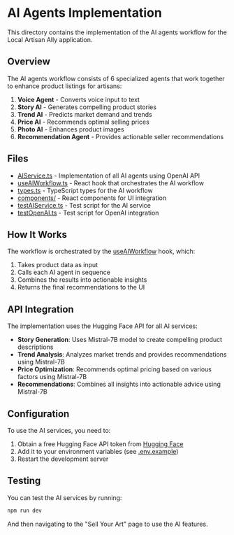 # AI Agents Implementation

This directory contains the implementation of the AI agents workflow for the Local Artisan Ally application.

## Overview

The AI agents workflow consists of 6 specialized agents that work together to enhance product listings for artisans:

1. **Voice Agent** - Converts voice input to text
2. **Story AI** - Generates compelling product stories
3. **Trend AI** - Predicts market demand and trends
4. **Price AI** - Recommends optimal selling prices
5. **Photo AI** - Enhances product images
6. **Recommendation Agent** - Provides actionable seller recommendations

## Files

- [AIService.ts](file:///Users/vishalvb/GEN%20AI%20HACK/local-artisan-ally/src/agents/AIService.ts) - Implementation of all AI agents using OpenAI API
- [useAIWorkflow.ts](file:///Users/vishalvb/GEN%20AI%20HACK/local-artisan-ally/src/agents/useAIWorkflow.ts) - React hook that orchestrates the AI workflow
- [types.ts](file:///Users/vishalvb/GEN%20AI%20HACK/local-artisan-ally/src/agents/types.ts) - TypeScript types for the AI workflow
- [components/](file:///Users/vishalvb/GEN%20AI%20HACK/local-artisan-ally/src/agents/components) - React components for UI integration
- [testAIService.ts](file:///Users/vishalvb/GEN%20AI%20HACK/local-artisan-ally/src/agents/testAIService.ts) - Test script for the AI service
- [testOpenAI.ts](file:///Users/vishalvb/GEN%20AI%20HACK/local-artisan-ally/src/agents/testOpenAI.ts) - Test script for OpenAI integration

## How It Works

The workflow is orchestrated by the [useAIWorkflow](file:///Users/vishalvb/GEN%20AI%20HACK/local-artisan-ally/src/agents/useAIWorkflow.ts#L7-L77) hook, which:

1. Takes product data as input
2. Calls each AI agent in sequence
3. Combines the results into actionable insights
4. Returns the final recommendations to the UI

## API Integration

The implementation uses the Hugging Face API for all AI services:

- **Story Generation**: Uses Mistral-7B model to create compelling product descriptions
- **Trend Analysis**: Analyzes market trends and provides recommendations using Mistral-7B
- **Price Optimization**: Recommends optimal pricing based on various factors using Mistral-7B
- **Recommendations**: Combines all insights into actionable advice using Mistral-7B

## Configuration

To use the AI services, you need to:

1. Obtain a free Hugging Face API token from [Hugging Face](https://huggingface.co/settings/tokens)
2. Add it to your environment variables (see [.env.example](file:///Users/vishalvb/GEN%20AI%20HACK/local-artisan-ally/.env.example))
3. Restart the development server

## Testing

You can test the AI services by running:

```bash
npm run dev
```

And then navigating to the "Sell Your Art" page to use the AI features.